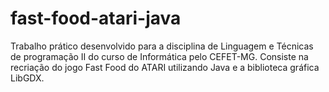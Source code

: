# fast-food-atari-java
Trabalho prático desenvolvido para a disciplina de Linguagem e Técnicas de programação II do curso de Informática pelo CEFET-MG. Consiste na recriação do jogo Fast Food do ATARI utilizando Java e a biblioteca gráfica LibGDX.

